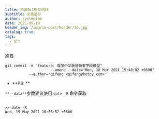 ```yaml
---
title: 修改Git提交信息
subtitle: 文章暂存
author: systemime
date: 2021-05-19
header_img: /img/in-post/header/16.jpg
catalog: true
tags:
  - git
---
```

摘要.

<!-- more -->


```git
git commit -m "feature: 增加中华极速特有字段模型"
					 --amend --date="Mon, 18 Mar 2021 15:40:02 +0800"
           --author="qifeng <qifeng@botpy.com>"
```


- **PS: **

`**--data**`参数建议使用 `date -R` 命令获取<br />​<br />
```shell
>> date -R
Wed, 19 May 2021 10:56:52 +0800
```
